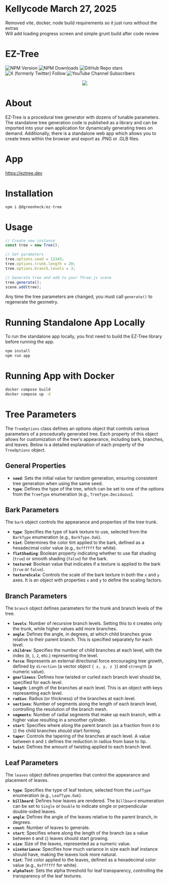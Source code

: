 # Kellycode March 27, 2025  
Removed vite, docker, node build requirements so it just runs without the extras  
Will add loading progress screen and simple grunt build after code review  

# EZ-Tree

![NPM Version](https://img.shields.io/npm/v/%40dgreenheck%2Fez-tree)
![NPM Downloads](https://img.shields.io/npm/dw/%40dgreenheck%2Fez-tree)
![GitHub Repo stars](https://img.shields.io/github/stars/dgreenheck/ez-tree)
![X (formerly Twitter) Follow](https://img.shields.io/twitter/follow/dangreenheck)
![YouTube Channel Subscribers](https://img.shields.io/youtube/channel/subscribers/UCrdx_EU_Wx8_uBfqO0cI-9Q)

<p align="center">
<img src="https://github.com/user-attachments/assets/cb5f5edd-3e1b-453d-925f-734965126b17">
</p>

# About
EZ-Tree is a procedural tree generator with dozens of tunable parameters. The standalone tree generation code is published as a library and can be imported into your own application for dynamically generating trees on demand. Additionally, there is a standalone web app which allows you to create trees within the browser and export as .PNG or .GLB files.

# App
https://eztree.dev

# Installation

```js
npm i @dgreenheck/ez-tree
```

# Usage

```js
// Create new instance
const tree = new Tree();

// Set parameters
tree.options.seed = 12345;
tree.options.trunk.length = 20;
tree.options.branch.levels = 3;

// Generate tree and add to your Three.js scene
tree.generate();
scene.add(tree);
```

Any time the tree parameters are changed, you must call `generate()` to regenerate the geometry.

# Running Standalone App Locally

To run the standalone app locally, you first need to build the EZ-Tree library before running the app.

```bash
npm install
npm run app
```

# Running App with Docker

```bash
docker compose build
docker compose up -d
```

# Tree Parameters

The `TreeOptions` class defines an options object that controls various parameters of a procedurally generated tree. Each property of this object allows for customization of the tree's appearance, including bark, branches, and leaves. Below is a detailed explanation of each property of the `TreeOptions` object.

## General Properties

- **`seed`**: Sets the initial value for random generation, ensuring consistent tree generation when using the same seed.
- **`type`**: Defines the type of the tree, which can be set to one of the options from the `TreeType` enumeration (e.g., `TreeType.Deciduous`).

## Bark Parameters

The `bark` object controls the appearance and properties of the tree trunk.

- **`type`**: Specifies the type of bark texture to use, selected from the `BarkType` enumeration (e.g., `BarkType.Oak`).
- **`tint`**: Determines the color tint applied to the bark, defined as a hexadecimal color value (e.g., `0xffffff` for white).
- **`flatShading`**: Boolean property indicating whether to use flat shading (`true`) or smooth shading (`false`) for the bark.
- **`textured`**: Boolean value that indicates if a texture is applied to the bark (`true` or `false`).
- **`textureScale`**: Controls the scale of the bark texture in both the `x` and `y` axes. It is an object with properties `x` and `y` to define the scaling factors.

## Branch Parameters

The `branch` object defines parameters for the trunk and branch levels of the tree.

- **`levels`**: Number of recursive branch levels. Setting this to `0` creates only the trunk, while higher values add more branches.
- **`angle`**: Defines the angle, in degrees, at which child branches grow relative to their parent branch. This is specified separately for each level.
- **`children`**: Specifies the number of child branches at each level, with the index (`0`, `1`, `2`, etc.) representing the level.
- **`force`**: Represents an external directional force encouraging tree growth, defined by `direction` (a vector object `{ x, y, z }`) and `strength` (a numeric value).
- **`gnarliness`**: Defines how twisted or curled each branch level should be, specified for each level.
- **`length`**: Length of the branches at each level. This is an object with keys representing each level.
- **`radius`**: Radius (or thickness) of the branches at each level.
- **`sections`**: Number of segments along the length of each branch level, controlling the resolution of the branch mesh.
- **`segments`**: Number of radial segments that make up each branch, with a higher value resulting in a smoother cylinder.
- **`start`**: Specifies where along the parent branch (as a fraction from `0` to `1`) the child branches should start forming.
- **`taper`**: Controls the tapering of the branches at each level. A value between `0` and `1` defines the reduction in radius from base to tip.
- **`twist`**: Defines the amount of twisting applied to each branch level.

## Leaf Parameters

The `leaves` object defines properties that control the appearance and placement of leaves.

- **`type`**: Specifies the type of leaf texture, selected from the `LeafType` enumeration (e.g., `LeafType.Oak`).
- **`billboard`**: Defines how leaves are rendered. The `Billboard` enumeration can be set to `Single` or `Double` to indicate single or perpendicular double-sided leaves.
- **`angle`**: Defines the angle of the leaves relative to the parent branch, in degrees.
- **`count`**: Number of leaves to generate.
- **`start`**: Specifies where along the length of the branch (as a value between `0` and `1`) leaves should start growing.
- **`size`**: Size of the leaves, represented as a numeric value.
- **`sizeVariance`**: Specifies how much variance in size each leaf instance should have, making the leaves look more natural.
- **`tint`**: Tint color applied to the leaves, defined as a hexadecimal color value (e.g., `0xffffff` for white).
- **`alphaTest`**: Sets the alpha threshold for leaf transparency, controlling the transparency of the leaf textures.

